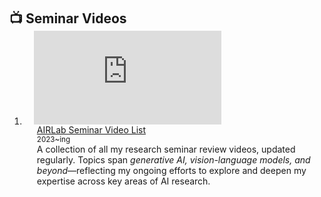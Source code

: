 <h2 id="youtube" style="margin: 2px 0px -15px;">📺 Seminar Videos</h2>

<div class="publications">
<ol class="bibliography">

<li>
<div class="pub-row">
  <!-- 왼쪽: 유튜브 플레이리스트 embed -->
  <div class="col-sm-3 abbr" style="position: relative; padding-right: 15px; padding-left: 15px;">
    <div style="width=100;height=auto">
      <iframe
        style="width=100;height=auto"
        src="https://www.youtube.com/embed/videoseries?list=PL2KPL4vjU2K99dEAID55_IODh-9vjicEr" 
        title="YouTube playlist player" 
        frameborder="0" 
        allow="accelerometer; autoplay; clipboard-write; encrypted-media; gyroscope; picture-in-picture; web-share" 
        referrerpolicy="strict-origin-when-cross-origin" 
        allowfullscreen
        class="teaser img-fluid z-depth-1">
      </iframe>
    </div>
  </div>

  <!-- 오른쪽 텍스트 -->
  <div class="col-sm-9" style="position: relative; padding-right: 15px; padding-left: 20px;">
    <div class="title">
      <a href="https://www.youtube.com/playlist?list=PL2KPL4vjU2K99dEAID55_IODh-9vjicEr" target="_blank">
        AIRLab Seminar Video List
      </a>
    </div>
    <div class="author"><small>2023~ing</small></div>
    <div class="periodical">A collection of all my research seminar review videos, updated regularly. Topics span <em>generative AI, vision-language models, and beyond</em>—reflecting my ongoing efforts to explore and deepen my expertise across key areas of AI research.</div>
  </div>
</div>
</li>
<br>

</ol>
</div>
